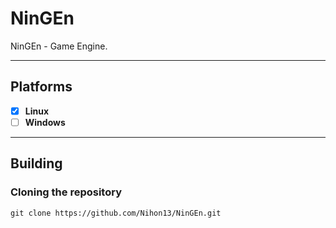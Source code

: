 # NinGEn

NinGEn - Game Engine.

----

## Platforms

- [x] **Linux**
- [ ] **Windows**

----

## Building

### Cloning the repository

```
git clone https://github.com/Nihon13/NinGEn.git
```
